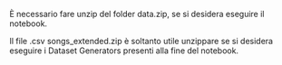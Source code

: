 È necessario fare unzip del folder data.zip, se si desidera eseguire il notebook.

Il file .csv songs_extended.zip è soltanto utile unzippare se si desidera eseguire i Dataset Generators presenti alla fine del notebook.
